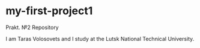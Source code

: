 # my-first-project1
Prakt. №2  Repository

I am Taras Volosovets and I study at the Lutsk National Technical University.
